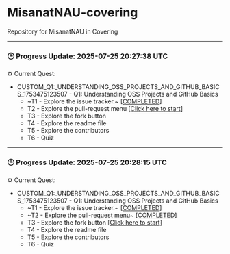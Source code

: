 # MisanatNAU-covering
Repository for MisanatNAU in Covering


---

### 🕒 Progress Update: 2025-07-25 20:27:38 UTC

⚙️ Current Quest: 
  - CUSTOM_Q1:_UNDERSTANDING_OSS_PROJECTS_AND_GITHUB_BASICS_1753475123507 - Q1: Understanding OSS Projects and GitHub Basics
    -  ~T1 - Explore the issue tracker.~ [[COMPLETED](https://github.com/OSS-Doorway-Dev/MisanatNAU-covering/issues/1)]
    - T2 - Explore the pull-request menu [[Click here to start](https://github.com/OSS-Doorway-Dev/MisanatNAU-covering/issues/2)]
    - T3 - Explore the fork button
    - T4 - Explore the readme file
    - T5 - Explore the contributors
    - T6 - Quiz



---

### 🕒 Progress Update: 2025-07-25 20:28:15 UTC

⚙️ Current Quest: 
  - CUSTOM_Q1:_UNDERSTANDING_OSS_PROJECTS_AND_GITHUB_BASICS_1753475123507 - Q1: Understanding OSS Projects and GitHub Basics
    -  ~T1 - Explore the issue tracker.~ [[COMPLETED](https://github.com/OSS-Doorway-Dev/MisanatNAU-covering/issues/1)]
    -  ~T2 - Explore the pull-request menu~ [[COMPLETED](https://github.com/OSS-Doorway-Dev/MisanatNAU-covering/issues/2)]
    - T3 - Explore the fork button [[Click here to start](https://github.com/OSS-Doorway-Dev/MisanatNAU-covering/issues/3)]
    - T4 - Explore the readme file
    - T5 - Explore the contributors
    - T6 - Quiz

